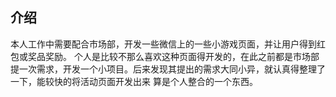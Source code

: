 ## 介绍
本人工作中需要配合市场部，开发一些微信上的一些小游戏页面，并让用户得到红包或奖品奖励。
个人是比较不那么喜欢这种页面得开发的，在此之前都是市场部提一次需求，开发一个小项目。后来发现其提出的需求大同小异，就认真得整理了一下，能较快的将活动页面开发出来
算是个人整合的一个东西。